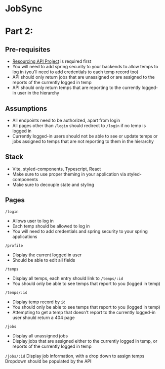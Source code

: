 # JobSync

# Part 2:

## Pre-requisites

- [Resourcing API Project](../postcode-api/) is required first
- You will need to add spring security to your backends to allow temps to log in (you'll need to add credentials to each temp record too)
- API should only return jobs that are unassigned or are assigned to the reports of the currently logged in temp
- API should only return temps that are reporting to the currently logged-in user in the hierarchy

## Assumptions

- All endpoints need to be authorized, apart from login
- All pages other than `/login` should redirect to `/login` if no temp is logged in
- Currently logged-in users should not be able to see or update temps or jobs assigned to temps that are not reporting to them in the hierarchy

## Stack

- Vite, styled-components, Typescript, React
- Make sure to use proper theming in your application via styled-components
- Make sure to decouple state and styling

## Pages

`/login`

- Allows user to log in
- Each temp should be allowed to log in
- You will need to add credentials and spring security to your spring applications

`/profile`

- Display the current logged in user
- Should be able to edit all fields

`/temps`

- Display all temps, each entry should link to `/temps/:id`
- You should only be able to see temps that report to you (logged in temp)

`/temps/:id`

- Display temp record by `id`
- You should only be able to see temps that report to you (logged in temp)
- Attempting to get a temp that doesn't report to the currently logged-in user should return a 404 page

`/jobs`

- Display all unassigned jobs
- Display jobs that are assigned either to the currently logged in temp, or reports of the currently logged in temp

`/jobs/:id`
Display job information, with a drop down to assign temps
Dropdown should be populated by the API
